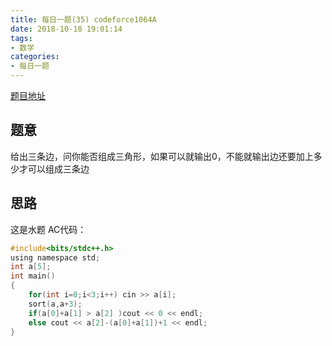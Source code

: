 ```yaml
---
title: 每日一题(35) codeforce1064A
date: 2018-10-18 19:01:14
tags:
- 数学
categories:
- 每日一题
---
```

[题目地址](http://codeforces.com/contest/1064/problem/A)
## 题意
给出三条边，问你能否组成三角形，如果可以就输出0，不能就输出边还要加上多少才可以组成三条边
## 思路
这是水题
AC代码：
```C
#include<bits/stdc++.h>
using namespace std;
int a[5];
int main()
{
	for(int i=0;i<3;i++) cin >> a[i];
	sort(a,a+3);
	if(a[0]+a[1] > a[2] )cout << 0 << endl;
	else cout << a[2]-(a[0]+a[1])+1 << endl;
} 
```
